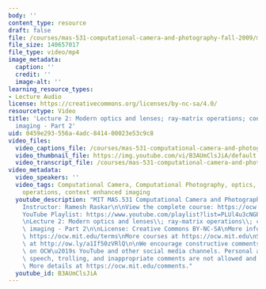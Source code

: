 ```yaml
---
body: ''
content_type: resource
draft: false
file: /courses/mas-531-computational-camera-and-photography-fall-2009/mitmas_531f09_lec02_2_360p_16_9.mp4
file_size: 140657017
file_type: video/mp4
image_metadata:
  caption: ''
  credit: ''
  image-alt: ''
learning_resource_types:
- Lecture Audio
license: https://creativecommons.org/licenses/by-nc-sa/4.0/
resourcetype: Video
title: 'Lecture 2: Modern optics and lenses; ray-matrix operations; context enhanced
  imaging - Part 2'
uid: 0459e293-556a-4adc-8414-00023e53c9c8
video_files:
  video_captions_file: /courses/mas-531-computational-camera-and-photography-fall-2009/1RpBhrMy4dWJU9VOMNzXL7kOVgTbAsD2m_transcript.webvtt
  video_thumbnail_file: https://img.youtube.com/vi/B3AUmClsJiA/default.jpg
  video_transcript_file: /courses/mas-531-computational-camera-and-photography-fall-2009/1RpBhrMy4dWJU9VOMNzXL7kOVgTbAsD2m_transcript.pdf
video_metadata:
  video_speakers: ''
  video_tags: Computational Camera, Computational Photography, optics, lenses; ray-matrix
    operations, context enhanced imaging
  youtube_description: "MIT MAS.531 Computational Camera and Photography, Fall 2009\n\
    Instructor: Ramesh Raskar\n\nView the complete course: https://ocw.mit.edu/courses/mas-531-computational-camera-and-photography-fall-2009/\n\
    YouTube Playlist: https://www.youtube.com/playlist?list=PLUl4u3cNGP61pwA6paIRZ30q1sjLE8b6c\n\
    \nLecture 2: Modern optics and lenses\\; ray-matrix operations\\; context enhanced\
    \ imaging - Part 2\n\nLicense: Creative Commons BY-NC-SA\nMore information at\
    \ https://ocw.mit.edu/terms\nMore courses at https://ocw.mit.edu\nSupport OCW\
    \ at http://ow.ly/a1If50zVRlQ\n\nWe encourage constructive comments and discussion\
    \ on OCW\u2019s YouTube and other social media channels. Personal attacks, hate\
    \ speech, trolling, and inappropriate comments are not allowed and may be removed.\
    \ More details at https://ocw.mit.edu/comments."
  youtube_id: B3AUmClsJiA
---
```

